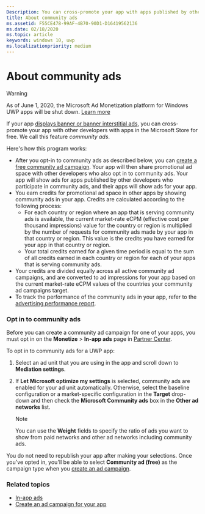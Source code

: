 ```yaml
---
Description: You can cross-promote your app with apps published by other developers. We call this feature community ads.
title: About community ads
ms.assetid: F55CE478-99AF-4B70-90D1-D16419562136
ms.date: 02/18/2020
ms.topic: article
keywords: windows 10, uwp
ms.localizationpriority: medium
---
```

# About community ads

>[!WARNING]
> As of June 1, 2020, the Microsoft Ad Monetization platform for Windows UWP apps will be shut down. [Learn more](https://social.msdn.microsoft.com/Forums/windowsapps/en-US/db8d44cb-1381-47f7-94d3-c6ded3fea36f/microsoft-ad-monetization-platform-shutting-down-june-1st?forum=aiamgr)

If your app [displays banner or banner interstitial ads](../monetize/display-ads-in-your-app.md), you can cross-promote your app with other developers with apps in the Microsoft Store for free. We call this feature *community ads*.  

Here's how this program works:

* After you opt-in to community ads as described below, you can [create a free community ad campaign](create-an-ad-campaign-for-your-app.md). Your app will then share promotional ad space with other developers who also opt in to community ads. Your app will show ads for apps published by other developers who participate in community ads, and their apps will show ads for your app.
* You earn credits for promotional ad space in other apps by showing community ads in your app. Credits are calculated according to the following process:
  * For each country or region where an app that is serving community ads is available, the current market-rate eCPM (effective cost per thousand impressions) value for the country or region is multiplied by the number of requests for community ads made by your app in that country or region. This value is the credits you have earned for your app in that country or region.
  * Your total credits earned for a given time period is equal to the sum of all credits earned in each country or region for each of your apps that is serving community ads.
* Your credits are divided equally across all active community ad campaigns, and are converted to ad impressions for your app based on the current market-rate eCPM values of the countries your community ad campaigns target.
* To track the performance of the community ads in your app, refer to the [advertising performance report](advertising-performance-report.md).

### Opt in to community ads

Before you can create a community ad campaign for one of your apps, you must opt in on the **Monetize** &gt; **In-app ads** page in [Partner Center](https://partner.microsoft.com/dashboard).

To opt in to community ads for a UWP app:

1. Select an ad unit that you are using in the app and scroll down to **Mediation settings**.
2. If **Let Microsoft optimize my settings** is selected, community ads are enabled for your ad unit automatically. Otherwise, select the baseline configuration or a market-specific configuration in the **Target** drop-down and then check the **Microsoft Community ads** box in the **Other ad networks** list.

    > [!NOTE]
    > You can use the **Weight** fields to specify the ratio of ads you want to show from paid networks and other ad networks including community ads.

You do not need to republish your app after making your selections. Once you've opted in, you'll be able to select **Community ad (free)** as the campaign type when you [create an ad campaign](create-an-ad-campaign-for-your-app.md).

### Related topics

* [In-app ads](in-app-ads.md)
* [Create an ad campaign for your app](create-an-ad-campaign-for-your-app.md)
